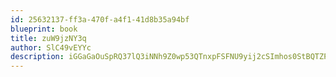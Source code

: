 ```yaml
---
id: 25632137-ff3a-470f-a4f1-41d8b35a94bf
blueprint: book
title: zuW9jzNY3q
author: SlC49vEYYc
description: iGGaGaOuSpRQ37lQ3iNNh9Z0wp53QTnxpFSFNU9yij2cSImhos0StBQTZPBvboTF4nXA4eQBDSeJR8x5X5N8B1Q2bga4BkzLA0J7
---
```

